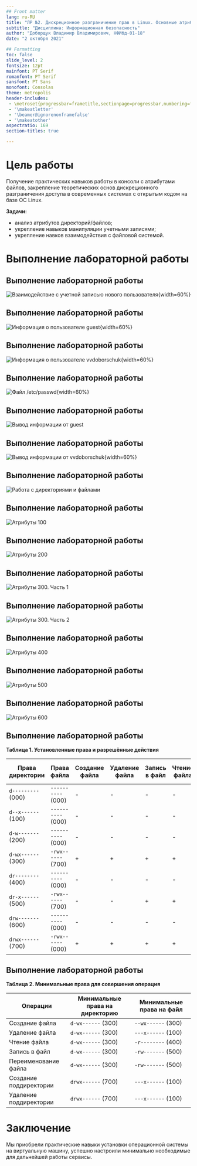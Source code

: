 ```yaml
---
## Front matter
lang: ru-RU
title: "ЛР №2. Дискреционное разграничение прав в Linux. Основные атрибуты"
subtitle: "Дисциплина: Информационная безопасность"
author: "Доборщук Владимир Владимирович, НФИбд-01-18"
date: "2 октября 2021"

## Formatting
toc: false
slide_level: 2
fontsize: 12pt
mainfont: PT Serif
romanfont: PT Serif
sansfont: PT Sans
monofont: Consolas
theme: metropolis
header-includes:
 - \metroset{progressbar=frametitle,sectionpage=progressbar,numbering=fraction}
 - '\makeatletter'
 - '\beamer@ignorenonframefalse'
 - '\makeatother'
aspectratio: 169
section-titles: true

---
```


# Цель работы

Получение практических навыков работы в консоли с атрибутами файлов, закрепление теоретических основ дискреционного разграничения доступа в современных системах с открытым кодом на базе ОС Linux.

**Задачи:**

- анализ атрибутов директорий/файлов;
- укрепление навыков манипуляции учетными записями;
- укрепление навков взаимодействия с файловой системой.

# Выполнение лабораторной работы

## Выполнение лабораторной работы

![Взаимодействие с учетной записью нового пользователя](images/1-5.png){width=60%}

## Выполнение лабораторной работы

![Информация о пользователе `guest`](images/6-7.png){width=60%}

## Выполнение лабораторной работы

![Информация о пользователе `vvdoborschuk`](images/vvdoborschuk_4-7.png){width=60%}

## Выполнение лабораторной работы

![Файл `/etc/passwd`](images/8.png){width=60%}

## Выполнение лабораторной работы

![Вывод информации от `guest`](images/9-10_guest.png)

## Выполнение лабораторной работы

![Вывод информации от `vvdoborschuk`](images/9-10_vvdoborschuk.png){width=60%}

## Выполнение лабораторной работы

![Работа с директориями и файлами](images/11-14.png)

## Выполнение лабораторной работы

![Атрибуты 100](images/d100.png)

## Выполнение лабораторной работы

![Атрибуты 200](images/d200.png)

## Выполнение лабораторной работы

![Атрибуты 300. Часть 1](images/d300-1.png)

## Выполнение лабораторной работы

![Атрибуты 300. Часть 2](images/d300-2.png)

## Выполнение лабораторной работы

![Атрибуты 400](images/d400.png)

## Выполнение лабораторной работы

![Атрибуты 500](images/d500.png)

## Выполнение лабораторной работы

![Атрибуты 600](images/d600.png)

## Выполнение лабораторной работы

**Таблица 1. Установленные права и разрешённые действия**

Права директории | Права файла | Создание файла | Удаление файла | Запись в файл | Чтение файла | Смена директории | Просмотр файлов в директории | Переименование файла | Смена атрибутов файла |
|---|---|---|---|---|---|---|---|---|---|
`d---------` (000) | `----------` (000) | - | - | - | - | - | - | - | - |
`d--x------` (100) | `----------` (000) | - | - | - | - | + | - | - | + |
`d-w-------` (200) | `----------` (000) | - | - | - | - | - | - | - | - |
`d-wx------` (300) | `-rwx------` (700) | + | + | + | + | + | - | + | + |
`dr--------` (400) | `----------` (000) | - | - | - | - | - | + | - | - |
`dr-x------` (500) | `-rwx------` (700) | - | - | + | + | + | + | - | + |
`drw-------` (600) | `----------` (000) | - | - | - | - | - | + | - | - |
`drwx------` (700) | `-rwx------` (000) | + | + | + | + | + | + | + | + |

## Выполнение лабораторной работы

**Таблица 2. Минимальные права для совершения операция**

Операции | Минимальные права на директорию | Минимальные права на файл
|---|---|---|
Создание файла | `d-wx------` (300) | `--wx------` (300) |
Удаление файла | `d-wx------` (300) | `---x------` (100) |
Чтение файла | `d-wx------` (300) | `-r--------` (400) |
Запись в файл | `d-wx------` (300) | `-rw-------` (500) |
Переименование файла | `d-wx------` (300) | `-rw-------` (500) |
Создание поддиректории | `drwx------` (700) | `---x------` (100) |
Удаление поддиректории | `drwx------` (700) | `---x------` (100) |

# Заключение

Мы приобрели практические навыки установки операционной системы на виртуальную машину, успешно настроили минимально необходимые для дальнейшей работы сервисы.
